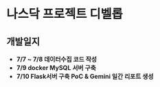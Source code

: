 # 나스닥 프로젝트 디벨롭
## 개발일지
- **7/7 ~ 7/8 데이터수집 코드 작성**
- **7/9 docker MySQL 서버 구축**
- **7/10 Flask서버 구축 PoC & Gemini 일간 리포트 생성**
